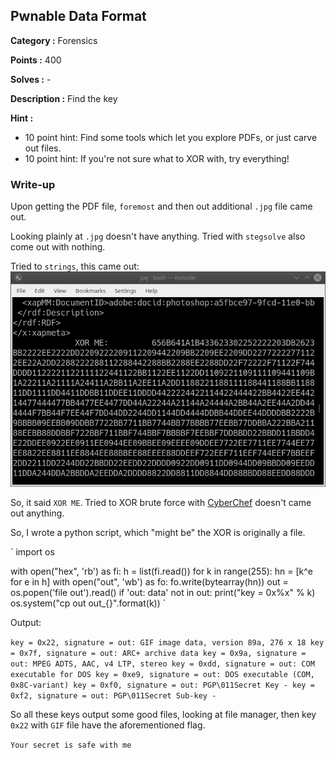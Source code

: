 ## Pwnable Data Format

**Category :** Forensics

**Points :** 400

**Solves :** -

**Description :**
Find the key

**Hint :** 
- 10 point hint: Find some tools which let you explore PDFs, or just carve out files.
- 10 point hint: If you're not sure what to XOR with, try everything!

### Write-up

Upon getting the PDF file, `foremost` and then out additional `.jpg` file came out.  

Looking plainly at `.jpg` doesn't have anything. Tried with `stegsolve` also come out with nothing.  

Tried to `strings`, this came out:  
![](strings.png)

So, it said `XOR ME`. Tried to XOR brute force with [CyberChef](https://gchq.github.io/CyberChef/) doesn't came out anything.  

So, I wrote a python script, which "might be" the XOR is originally a file.

`
import os

with open("hex", 'rb') as fi:
    h = list(fi.read())
    for k in range(255):
        hn = [k^e for e in h]
        with open("out", 'wb') as fo:
            fo.write(bytearray(hn))
        out = os.popen('file out').read()
        if 'out: data' not in out:
            print("key = 0x%x" % k)
            os.system("cp out out_{}".format(k))
`

Output:

`
key = 0x22, signature = out: GIF image data, version 89a, 276 x 18
key = 0x7f, signature = out: ARC+ archive data
key = 0x9a, signature = out: MPEG ADTS, AAC, v4 LTP, stereo
key = 0xdd, signature = out: COM executable for DOS
key = 0xe9, signature = out: DOS executable (COM, 0x8C-variant)
key = 0xf0, signature = out: PGP\011Secret Key -
key = 0xf2, signature = out: PGP\011Secret Sub-key -
`

So all these keys output some good files, looking at file manager, then key `0x22` with `GIF` file have the aforementioned flag.

`Your secret is safe with me`
